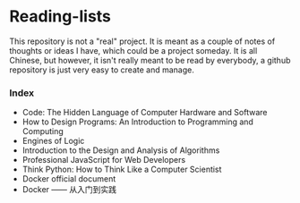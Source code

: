 Reading-lists
=============

This repository is not a "real" project. It is meant as a couple of notes of thoughts or ideas I have, which could be a project someday. It is all Chinese, but however, it isn't really meant to be read by everybody, a github repository is just very easy to create and manage. 

### Index

* Code: The Hidden Language of Computer Hardware and Software
* How to Design Programs: An Introduction to Programming and Computing
* Engines of Logic
* Introduction to the Design and Analysis of Algorithms
* Professional JavaScript for Web Developers
* Think Python: How to Think Like a Computer Scientist
* Docker official document
* Docker —— 从入门到实践

